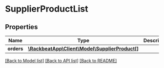# SupplierProductList

## Properties
Name | Type | Description | Notes
------------ | ------------- | ------------- | -------------
**orders** | [**\RackbeatApp\Client\Model\SupplierProduct[]**](SupplierProduct.md) |  | [optional] 

[[Back to Model list]](../README.md#documentation-for-models) [[Back to API list]](../README.md#documentation-for-api-endpoints) [[Back to README]](../README.md)


